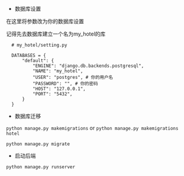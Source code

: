 + 数据库设置

在这里将参数改为你的数据库设置

记得先去数据库建立一个名为my_hotel的库

```
  # my_hotel/setting.py

  DATABASES = {
      "default": {
          "ENGINE": "django.db.backends.postgresql",
          "NAME": "my_hotel",
          "USER": "postgres", # 你的用户名
          "PASSWORD": "", # 你的密码
          "HOST": "127.0.0.1",
          "PORT": "5432",
      }
  }
```

+ 数据库迁移

`python manage.py makemigrations` or  `python manage.py makemigrations hotel`

`python manage.py migrate`

+ 启动后端

`python manage.py runserver`
